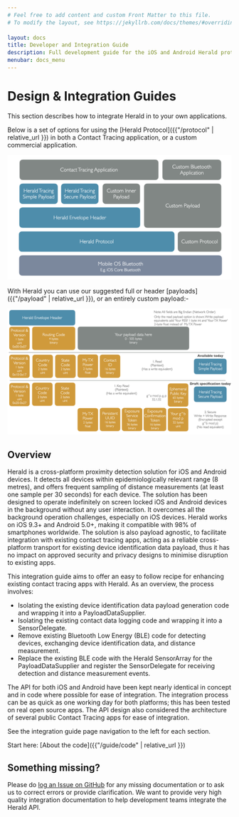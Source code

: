 ```yaml
---
# Feel free to add content and custom Front Matter to this file.
# To modify the layout, see https://jekyllrb.com/docs/themes/#overriding-theme-defaults

layout: docs
title: Developer and Integration Guide
description: Full development guide for the iOS and Android Herald protocol and provided sample payloads
menubar: docs_menu
---
```


# Design & Integration Guides

This section describes how to integrate Herald in to your own applications.

Below is a set of options for using the [Herald Protocol]({{"/protocol" | relative_url }}) in both a Contact Tracing application, or a custom
commercial application.

![Protocol and Payload layers diagram](../images/ProtocolStack.png)

With Herald you can use our suggested full or header [payloads]({{"/payload" | relative_url }}), or an entirely custom payload:-

![Herald Payload Contents](../images/Payloads.png)

## Overview

Herald is a cross-platform proximity detection solution for iOS and Android devices. It detects all devices within epidemiologically relevant range (8 metres), and offers frequent sampling of distance measurements (at least one sample per 30 seconds) for each device. The solution has been designed to operate indefinitely on screen locked iOS and Android devices in the background without any user interaction. It overcomes all the background operation challenges, especially on iOS devices. Herald works on iOS 9.3+ and Android 5.0+, making it compatible with 98% of smartphones worldwide. The solution is also payload agnostic, to facilitate integration with existing contact tracing apps, acting as a reliable cross-platform transport for existing device identification data payload, thus it has no impact on approved security and privacy designs to minimise disruption to existing apps.

This integration guide aims to offer an easy to follow recipe for enhancing existing contact tracing apps with Herald. As an overview, the process involves:

- Isolating the existing device identification data payload generation code and wrapping it into a PayloadDataSupplier.
- Isolating the existing contact data logging code and wrapping it into a SensorDelegate.
- Remove existing Bluetooth Low Energy (BLE) code for detecting devices, exchanging device identification data, and distance measurement.
- Replace the existing BLE code with the Herald SensorArray for the PayloadDataSupplier and register the SensorDelegate for receiving detection and distance measurement events.

The API for both iOS and Android have been kept nearly identical in concept and in code where possible for ease of integration. The integration process can be as quick as one working day for both platforms; this has been tested on real open source apps. The API design also considered the architecture of several public Contact Tracing apps for ease of integration.

See the integration guide page navigation to the left for each section.

Start here: [About the code]({{"/guide/code" | relative_url }})

## Something missing?

Please do [log an Issue on GitHub](https://github.com/vmware/herald/issues) for any missing documentation
or to ask us to correct errors or provide clarification. We want to provide very high quality integration
documentation to help development teams integrate the Herald API.
